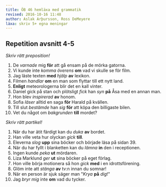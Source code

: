 ```yaml
---
title: ÖB 46 hemläxa med grammatik
revised: 2016-10-16 11:48 
author: Aslak Arþursson, Ross DeMeyere 
läxa: skriv 5+ egna meningar
---
```



Repetition avsnitt 4-5
--------------------------------
*Skriv rätt preposition!*

1. De *varnade* mig **för** att gå ensam på de mörka gatorna.
2. Vi kunde inte *komma överens* **om** vad vi skulle se för film.
3. Jag läste texten **med** *hjälp* **av** lexikon.
4. Filmen *handlar* **om** en man som flyttar till ett nytt land.
5. **Enligt** meteorologerna blir det en kall vinter.
6. Daniel gick på stan och plötsligt *fick* han *syn* **på** Åsa med en annan man.
7. Hon blev *inspirerad* **av** honom.
8. Sofia *läser* alltid en saga **för** Harald på kvällen.
9. Till slut *bestämde* han *sig* **för** att köpa den billigaste bilen.
10. Vet du något om *bakgrunden* **till** mordet?

*Skriv rätt partikel!*

1. När du har ätit färdigt kan du *duka* **av** bordet.
2. Han ville veta hur olyckan *gick* **till**.
3. Eleverna *slog* **upp** sina böcker och började läsa på sidan 39.
4. När du har fyllt i blanketten kan du *lämna* **in** den i receptionen.
5. Ingen kunde *peka* **ut** mördaren.
6. Liza Marklund *ger* **ut** sina böcker på eget förlag.
7. Hon ville börja motionera så hon *gick* **med** i en idrottsförening.
8. Glöm inte att *stänga* **av** tv:n innan du somnar!
9. När en person är sjuk säger man "*Krya* **på** *dig*!"
10. Jag *bryr mig* inte **om** vad du tycker.

